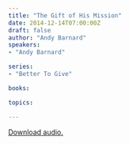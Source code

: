 ```yaml
---
title: "The Gift of His Mission"
date: 2014-12-14T07:00:00Z
draft: false
author: "Andy Barnard"
speakers:
- "Andy Barnard"

series:
- "Better To Give"

books:

topics:

---
```

[Download audio.](https://s3.amazonaws.com/highway/sermons/2014_12/2014-12-14_HisMission.mp3)